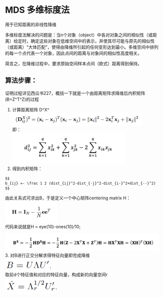 # MDS 多维标度法
用于已知距离的非线性降维    

  多维标度法解决的问题是：当n个对象（object）中各对对象之间的相似性（或距离）给定时，确定这些对象在低维空间中的表示，并使其尽可能与原先的相似性（或距离）“大体匹配”，使得由降维所引起的任何变形达到最小。多维空间中排列的每一个点代表一个对象，因此点间的距离与对象间的相似性高度相关。   
  
  简言之，在降维过程中，要求原始空间样本点间（欧式）距离得到保持。
## 算法步骤：    
证明过程详见西瓜书227，概括一下就是一个由距离矩阵求降维后内积矩阵(B=Z^T^Z)的过程
1. 计算距离矩阵 D^X^  
                    ![](_v_images/20190314194843481_338.png)  
即：  
                     ![](_v_images/20190314195541887_21032.png)      
2. 得到内积矩阵：  
```mathjax
$$
b_{ij} =- \frac 1 2 (dist_{ij}^2-dist_{·j}^2-dist_{i·}^2+dist_{··}^2)
$$
```
由此关系式可求出B，于是定义一个中心矩阵centering matrix H：  
![](_v_images/20190314222202123_20140.png)    
代码来说就是H = eye(10)-ones(10)/10;  

![](_v_images/20190314222231715_15500.png)  
3. 对B进行正交分解求得特征向量即完成降维  
![](_v_images/20190314222522476_9429.png)    
取前d个特征值和对应的特征向量，构成新的向量空间r
![](_v_images/20190314222541684_27629.png)
